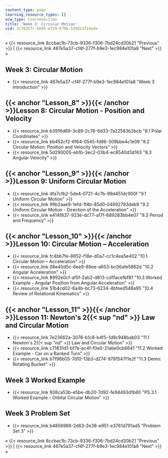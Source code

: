 ```yaml
---
content_type: page
learning_resource_types: []
ocw_type: CourseSection
title: 'Week 3: Circular Motion'
uid: 3c7d357c-bb95-e729-679b-539d23714ede
---
```


« {{< resource_link 8ccbac1b-73cb-9336-f306-7bd24cd30b21 "Previous" >}} | {{< resource_link 467e5a37-cf4f-277f-b9e3-1ec984e101a8 "Next" >}} »

Week 3: Circular Motion
-----------------------

*   {{< resource_link 467e5a37-cf4f-277f-b9e3-1ec984e101a8 "Week 3 Introduction" >}}

{{< anchor "Lesson_8" >}}{{< /anchor >}}Lesson 8: Circular Motion - Position and Velocity
-----------------------------------------------------------------------------------------

*   {{< resource_link b3916d89-3c89-2c76-6d33-7a22583b3bcb "8.1 Polar Coordinates" >}}
*   {{< resource_link bb452cf2-6f64-0545-fd86-309bbe4c1e09 "8.2 Circular Motion: Position and Velocity Vectors" >}}
*   {{< resource_link 5d290005-eb1b-3ec2-03b4-ec8540d3d163 "8.3 Angular Velocity" >}}

{{< anchor "Lesson_9" >}}{{< /anchor >}}Lesson 9: Uniform Circular Motion
-------------------------------------------------------------------------

*   {{< resource_link dfa7cfb2-5de4-0721-4c7b-99d451dc900f "9.1 Uniform Circular Motion" >}}
*   {{< resource_link 99b2aae9-1efd-1f4b-85d0-04692793deb9 "9.2 Uniform Circular Motion - Direction of the Acceleration" >}}
*   {{< resource_link e414f837-923e-dc77-a17f-689283bb4e07 "9.3 Period and Frequency" >}}

{{< anchor "Lesson_10" >}}{{< /anchor >}}Lesson 10: Circular Motion – Acceleration
----------------------------------------------------------------------------------

*   {{< resource_link fc4bb7fe-8852-f18e-d0a7-cc1c4ea5e402 "10.1 Circular Motion – Acceleration" >}}
*   {{< resource_link 08e40d5c-6ee9-89ee-a653-bc06afe5862d "10.2 Angular Acceleration" >}}
*   {{< resource_link 8992e0cf-af5f-2ab2-d813-cd1facefbf81 "10.3 Worked Example - Angular Position from Angular Acceleration" >}}
*   {{< resource_link 51b4cd02-6a4b-bc73-6234-4bfeed548a95 "10.4 Review of Rotational Kinematics" >}}

{{< anchor "Lesson_11" >}}{{< /anchor >}}Lesson 11: Newton's 2{{< sup "nd" >}} Law and Circular Motion
------------------------------------------------------------------------------------------------------

*   {{< resource_link 7e23662a-3078-b1c8-b4f5-1d9c948bab03 "11.1 Newton's 2{{< sup \"nd\" >}} Law and Circular Motion" >}}
*   {{< resource_link c71831d1-bf7e-ac4f-f0e0-21abe0cb6641 "11.2 Worked Example - Car on a Banked Turn" >}}
*   {{< resource_link b7f96b05-7d10-13b3-d274-9791547f1e2f "11.3 Demo: Rotating Bucket" >}}

Week 3 Worked Example
---------------------

*   {{< resource_link 938ca53b-e5be-db20-7d92-fe94493d1b80 "PS.3.1 Worked Example - Orbital Circular Motion" >}}

Week 3 Problem Set
------------------

*   {{< resource_link b4856988-2d63-2e38-e951-e3761d791ad5 "Problem Set 3" >}}

« {{< resource_link 8ccbac1b-73cb-9336-f306-7bd24cd30b21 "Previous" >}} | {{< resource_link 467e5a37-cf4f-277f-b9e3-1ec984e101a8 "Next" >}} »